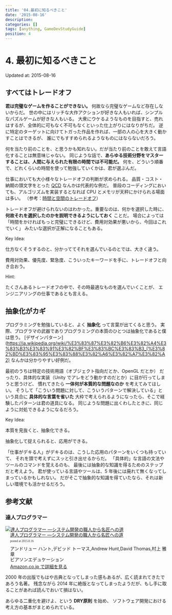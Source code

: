 ```yaml
---
title: '04.最初に知るべきこと'
date: '2015-08-16'
description:
categories: []
tags: [anything, GameDevStudyGuide]
position: 4
---
```


# 4. 最初に知るべきこと
<p class="created-at">Updated at: 2015-08-16</p>

## すべてはトレードオフ

**君は完璧なゲームを作ることができない。** 何故なら完璧なゲームなど存在しないからだ。
世の中にはリッチな大作アクションが好きな人もいれば、シンプルなパズルゲームが好きな人もいる。
大衆にウケるようなものを目指すと、売れはするが、全体的に可もなく不可もなくといった仕上がりにはなりがちだ。
逆に特定のターゲットに向けてトガった作品を作れば、一部の人の心を大きく動かすことはできるが、
誰にでもすすめられるようなものにはならないだろう。

何を当たり前のことを、と思うかも知れない。だが当たり前のことを敢えて言語化することは無意味じゃない。
同じような話で、**あらゆる技術分野をマスターすることは、人間に与えられた有限の時間では不可能だ。**
何を、どういう順番で、どれくらいの時間を使って勉強していくかは、君が選ぶんだ。

仕事においても大小様々なトレードオフの判断が求められる。
品質・コスト・納期の頭文字をとった
[QCD](https://en.wikipedia.org/wiki/Quality,_cost,_delivery)
なんかは代表的な例だ。
普段のコーディングにおいても、アルゴリズムを実装するとなれば CPU とメモリが天秤にかけられる場面は多い。
（参考：[時間と空間のトレードオフ](https://ja.wikipedia.org/wiki/%E6%99%82%E9%96%93%E3%81%A8%E7%A9%BA%E9%96%93%E3%81%AE%E3%83%88%E3%83%AC%E3%83%BC%E3%83%89%E3%82%AA%E3%83%95)）

トレードオフが避けられないのはわかった。重要なのは、何かを選択した時に、
**何故それを選択したのかを説明できるようにしておく** ことだ。
場合によっては「時間をかければもっと完璧にできるけど、費用対効果が悪いから、今回はこれでいく」
みたいな選択が正解になることもある。

<div class="key-idea">
<p class="caption">Key Idea:</p>
<p>仕方なくそうするのと、分かっててそれを選んでいるのとでは、大きく違う。</p>
</div>

費用対効果、優先度、緊急度、こういったキーワードを手に、トレードオフと向き合おう。

<div class="hint">
<p class="caption">Hint:</p>
<p>たくさんあるトレードオフの中で、その時最適なものを選んでいくことが、
   エンジニアリングの仕事であるとも言える。</p>
</div>

## 抽象化がカギ

プログラミングを勉強していると、よく **抽象化** って言葉が出てくると思う。
実際、プログラマの武器でありプログラミングの本質のひとつは抽象化であると僕は思う。
[デザインパターン](https://ja.wikipedia.org/wiki/%E3%83%87%E3%82%B6%E3%82%A4%E3%83%B3%E3%83%91%E3%82%BF%E3%83%BC%E3%83%B3_(%E3%82%BD%E3%83%95%E3%83%88%E3%82%A6%E3%82%A7%E3%82%A2)
なんかは分かりやすい好例だ。

最初のうちは特定の技術用語（オブジェクト指向だとか、OpenGL だとか）
だったり、具体的な実装（Unity でアレをどう動かすのだとか）に目が行ってしまうと思うけど、
慣れてきたら **一体何が本質的な問題なのか** を考えてみてほしい。
そうして「こういう問題に対して、こういうパターンで解決している」という具合に
**具体的な言葉を省いた** 大枠で考えられるようになったら、そこで経験したパターンは君の道具になる。
同じような問題に出くわしたときに、同じように対処できるようになるだろう。

<div class="key-idea">
<p class="caption">Key Idea:</p>
<p>本質を見抜くと、抽象化できる。</p>
<p>抽象化して捉えられると、応用ができる。</p>
</div>

「仕事がデキる人」がデキるのは、こうした応用のパターンをいくつも持っていて、
それを頭で考えずにスッと引き出せるからだ。
「具体的」な言語の文法やツールのコマンドを覚えるのも、
最後には抽象的な知識を得るためのステップだと考えよう。
君が使っている言語やツールは、5 年後には廃れて無くなってしまっているかもしれない。
だがそこで抽象的な知識を得ていたなら、それは新しい環境でも活かせるだろう。

## 参考文献

### 達人プログラマー

<div class="azlink-box">
  <div class="azlink-image" style="float:left">
    <a href="http://www.amazon.co.jp/exec/obidos/ASIN/4894712741/tkoreshiki-22/ref=nosim/" name="azlinklink" target="_blank">
      <img src="http://ecx.images-amazon.com/images/I/41HTQ8ZP3AL._SL160_.jpg" alt="達人プログラマー ―システム開発の職人から名匠への道" style="border:none" />
    </a>
  </div>
  <div class="azlink-info" style="float:left;margin-left:15px;line-height:120%">
    <div class="azlink-name" style="margin-bottom:10px;line-height:120%">
      <a href="http://www.amazon.co.jp/exec/obidos/ASIN/4894712741/tkoreshiki-22/ref=nosim/" name="azlinklink" target="_blank">
        達人プログラマー ―システム開発の職人から名匠への道
      </a>
    <div class="azlink-powered-date" style="font-size:7pt;margin-top:5px;font-family:verdana;line-height:120%">
      posted at 2015.8.16
    </div>
  </div>
  <div class="azlink-detail">
    アンドリュー ハント,デビッド トーマス,Andrew Hunt,David Thomas,村上 雅章<br />
    ピアソンエデュケーション<br />
  </div>
  <div class="azlink-link" style="margin-top:5px">
    <a href="http://www.amazon.co.jp/exec/obidos/ASIN/4894712741/tkoreshiki-22/ref=nosim/" target="_blank">
      Amazon.co.jp で詳細を見る
    </a>
  </div>
</div>
<div class="azlink-footer" style="clear:left"></div></div>

2000 年の出版でもはや古典となってしまった感もあるが、広く読まれてきたであろう名著。
残念ながら 2014 年に絶版となってしまったようだが、もし手に取ることがあれば読んでおいて損はない。

あらゆる二重化を避けよ、という **DRY原則** を始め、
ソフトウェア開発における考え方の基本がまとめられている。



